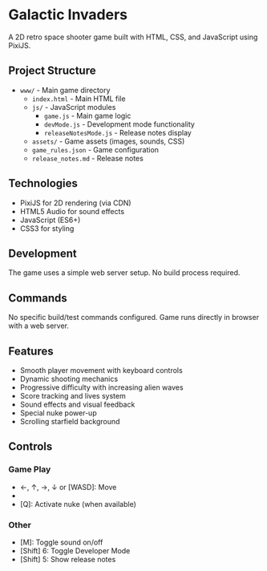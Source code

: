 # Galactic Invaders

A 2D retro space shooter game built with HTML, CSS, and JavaScript using PixiJS.

## Project Structure

- `www/` - Main game directory
  - `index.html` - Main HTML file
  - `js/` - JavaScript modules
    - `game.js` - Main game logic
    - `devMode.js` - Development mode functionality
    - `releaseNotesMode.js` - Release notes display
  - `assets/` - Game assets (images, sounds, CSS)
  - `game_rules.json` - Game configuration
  - `release_notes.md` - Release notes

## Technologies

- PixiJS for 2D rendering (via CDN)
- HTML5 Audio for sound effects
- JavaScript (ES6+)
- CSS3 for styling

## Development

The game uses a simple web server setup. No build process required.

## Commands

No specific build/test commands configured. Game runs directly in browser with a web server.

## Features

- Smooth player movement with keyboard controls
- Dynamic shooting mechanics
- Progressive difficulty with increasing alien waves
- Score tracking and lives system
- Sound effects and visual feedback
- Special nuke power-up
- Scrolling starfield background

## Controls

### Game Play
- ←, ↑, →, ↓ or [WASD]: Move
- [Space]: Shoot
- [Q]: Activate nuke (when available)

### Other
- [M]: Toggle sound on/off
- [Shift] 6: Toggle Developer Mode
- [Shift] 5: Show release notes